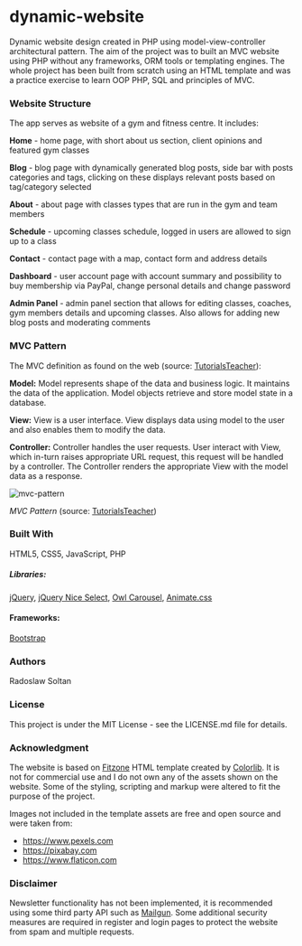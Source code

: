# dynamic-website

Dynamic website design created in PHP using model-view-controller architectural pattern. The aim of the project was to built an MVC website using PHP without any frameworks, ORM tools or templating engines. The whole project has been built from scratch using an HTML template and was a practice exercise to learn OOP PHP, SQL and principles of MVC. 

### Website Structure

The app serves as website of a gym and fitness centre. It includes:

**Home** - home page, with short about us section, client opinions and featured gym classes

**Blog** - blog page with dynamically generated blog posts, side bar with posts categories and tags, clicking on these displays relevant posts based on tag/category selected

**About** - about page with classes types that are run in the gym and team members

**Schedule** - upcoming classes schedule, logged in users are allowed to sign up to a class

**Contact** - contact page with a map, contact form and address details

**Dashboard** - user account page with account summary and possibility to buy membership via PayPal, change personal details and change password

**Admin Panel** - admin panel section that allows for editing classes, coaches, gym members details and upcoming classes. Also allows for adding new blog posts and moderating comments

### MVC Pattern

The MVC definition as found on the web (source: [TutorialsTeacher](https://www.tutorialsteacher.com/mvc/mvc-architecture)):

**Model:** Model represents shape of the data and business logic. It maintains the data of the application. Model objects retrieve and store model state in a database.

**View:** View is a user interface. View displays data using model to the user and also enables them to modify the data.

**Controller:** Controller handles the user requests. User interact with View, which in-turn raises appropriate URL request, this request will be handled by a controller. The Controller renders the appropriate View with the model data as a response.

 ![mvc-pattern](https://www.tutorialsteacher.com/Content/images/mvc/mvc-architecture.png)
 
 *MVC Pattern* (source: [TutorialsTeacher](https://www.tutorialsteacher.com/mvc/mvc-architecture))

### Built With

HTML5, CSS5, JavaScript, PHP

##### Libraries: 

[jQuery](https://jquery.com), [jQuery Nice Select](https://hernansartorio.com/jquery-nice-select/), [Owl Carousel](https://owlcarousel2.github.io/OwlCarousel2/), [Animate.css](https://daneden.github.io/animate.css/)

#### Frameworks:

[Bootstrap](https://getbootstrap.com) 

### Authors

Radoslaw Soltan

### License

This project is under the MIT License - see the LICENSE.md file for details.

### Acknowledgment 

The website is based on [Fitzone](https://colorlib.com/wp/template/fitzone/) HTML template created by [Colorlib](https://colorlib.com/). It is not for commercial use and I do not own any of the assets shown on the website. Some of the styling, scripting and markup were altered to fit the purpose of the project.

Images not included in the template assets are free and open source and were taken from:

* https://www.pexels.com
* https://pixabay.com
* https://www.flaticon.com 

### Disclaimer

Newsletter functionality has not been implemented, it is recommended using some third party API such as [Mailgun](https://www.mailgun.com). Some additional security measures are required in register and login pages to protect the website from spam and multiple requests.
